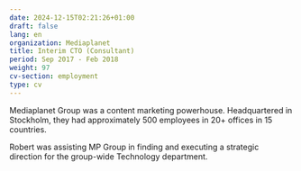 ```yaml
---
date: 2024-12-15T02:21:26+01:00
draft: false
lang: en
organization: Mediaplanet
title: Interim CTO (Consultant)
period: Sep 2017 - Feb 2018
weight: 97
cv-section: employment
type: cv
---
```


Mediaplanet Group was a content marketing powerhouse. Headquartered in Stockholm, they had approximately 500 employees in 20+ offices in 15 countries.

Robert was assisting MP Group in finding and executing a strategic direction for the group-wide Technology department.
